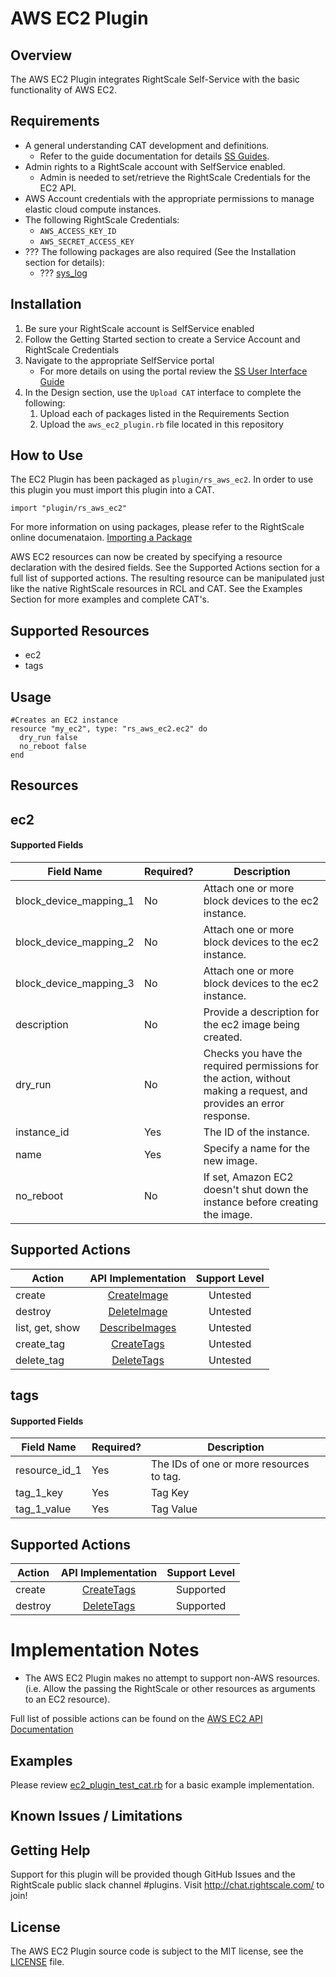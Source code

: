 # AWS EC2 Plugin

## Overview
The AWS EC2 Plugin integrates RightScale Self-Service with the basic functionality of AWS EC2.

## Requirements
- A general understanding CAT development and definitions.
  - Refer to the guide documentation for details [SS Guides](http://docs.rightscale.com/ss/guides/).
- Admin rights to a RightScale account with SelfService enabled.
  - Admin is needed to set/retrieve the RightScale Credentials for the EC2 API.
- AWS Account credentials with the appropriate permissions to manage elastic cloud compute instances.
- The following RightScale Credentials:
  - `AWS_ACCESS_KEY_ID`
  - `AWS_SECRET_ACCESS_KEY`
- ??? The following packages are also required (See the Installation section for details):
  - ??? [sys_log](../../libraries/sys_log.rb)

## Installation
1. Be sure your RightScale account is SelfService enabled
1. Follow the Getting Started section to create a Service Account and RightScale Credentials
1. Navigate to the appropriate SelfService portal
   - For more details on using the portal review the [SS User Interface Guide](http://docs.rightscale.com/ss/guides/ss_user_interface_guide.html)
1. In the Design section, use the `Upload CAT` interface to complete the following:
   1. Upload each of packages listed in the Requirements Section
   1. Upload the `aws_ec2_plugin.rb` file located in this repository

## How to Use
The EC2 Plugin has been packaged as `plugin/rs_aws_ec2`. In order to use this plugin you must import this plugin into a CAT.
```
import "plugin/rs_aws_ec2"
```
For more information on using packages, please refer to the RightScale online documenataion. [Importing a Package](http://docs.rightscale.com/ss/guides/ss_packaging_cats.html#importing-a-package)

AWS EC2 resources can now be created by specifying a resource declaration with the desired fields. See the Supported Actions section for a full list of supported actions.
The resulting resource can be manipulated just like the native RightScale resources in RCL and CAT. See the Examples Section for more examples and complete CAT's.
## Supported Resources
 - ec2
 - tags

## Usage
```
#Creates an EC2 instance
resource "my_ec2", type: "rs_aws_ec2.ec2" do
  dry_run false
  no_reboot false
end

```

## Resources
## ec2
#### Supported Fields
| Field Name | Required? | Description |
|------------|-----------|-------------|
|block_device_mapping_1|No|Attach one or more block devices to the ec2 instance.|
|block_device_mapping_2|No|Attach one or more block devices to the ec2 instance.|
|block_device_mapping_3|No|Attach one or more block devices to the ec2 instance.|
|description|No|Provide a description for the ec2 image being created.|
|dry_run|No|Checks you have the required permissions for the action, without making a request, and provides an error response.|
|instance_id|Yes|The ID of the instance.|
|name|Yes|Specify a name for the new image.|
|no_reboot|No|If set, Amazon EC2 doesn't shut down the instance before creating the image.|

## Supported Actions
| Action | API Implementation | Support Level |
|--------------|:----:|:-------------:|
| create | [CreateImage](https://docs.aws.amazon.com/AWSEC2/latest/APIReference/API_CreateImage.html) | Untested |
| destroy | [DeleteImage](https://docs.aws.amazon.com/appstream2/latest/APIReference/API_DeleteImage.html) | Untested |
| list, get, show | [DescribeImages](https://docs.aws.amazon.com/appstream2/latest/APIReference/API_DescribeImages.html) | Untested |
| create_tag | [CreateTags](http://docs.aws.amazon.com/AWSEC2/latest/APIReference/API_CreateTags.html) | Untested |
| delete_tag | [DeleteTags](http://docs.aws.amazon.com/AWSEC2/latest/APIReference/API_DeleteTags.html) | Untested |

## tags
#### Supported Fields
| Field Name | Required? | Description |
|------------|-----------|-------------|
|resource_id_1| Yes | The IDs of one or more resources to tag. |
|tag_1_key| Yes | Tag Key |
|tag_1_value | Yes | Tag Value |

## Supported Actions
| Action | API Implementation | Support Level |
|--------------|:----:|:-------------:|
| create | [CreateTags](http://docs.aws.amazon.com/AWSEC2/latest/APIReference/API_CreateTags.html) | Supported |
| destroy | [DeleteTags](http://docs.aws.amazon.com/AWSEC2/latest/APIReference/API_DeleteTags.html) | Supported |

# Implementation Notes
- The AWS EC2 Plugin makes no attempt to support non-AWS resources. (i.e. Allow the passing the RightScale or other resources as arguments to an EC2 resource).

Full list of possible actions can be found on the [AWS EC2 API Documentation](http://docs.aws.amazon.com/AWSEC2/latest/APIReference/Welcome.html)
## Examples
Please review [ec2_plugin_test_cat.rb](./ec2_plugin_test_cat.rb) for a basic example implementation.

## Known Issues / Limitations

## Getting Help
Support for this plugin will be provided though GitHub Issues and the RightScale public slack channel #plugins.
Visit http://chat.rightscale.com/ to join!

## License
The AWS EC2 Plugin source code is subject to the MIT license, see the [LICENSE](../../LICENSE) file.
